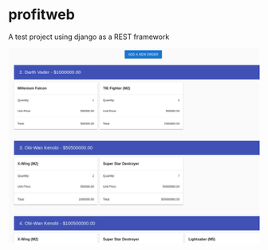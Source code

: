 # profitweb
A test project using django as a REST framework

![alt text](https://github.com/raulvc/profitweb/blob/master/docs/img/showcase.png)
